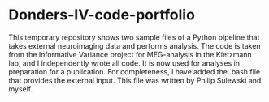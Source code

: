 # Donders-IV-code-portfolio
This temporary repository shows two sample files of a Python pipeline that takes external neuroimaging data and performs analysis.
The code is taken from the Informative Variance project for MEG-analysis in the Kietzmann lab, and I independently wrote all code. It is now used for analyses in preparation for a publication.
For completeness, I have added the .bash file that provides the external input. This file was written by Philip Sulewski and myself.
